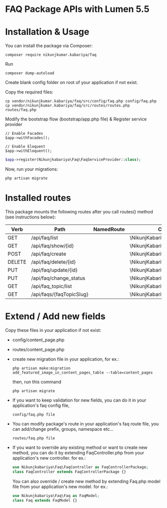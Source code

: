 # FAQ Package APIs with Lumen 5.5

# Installation & Usage
You can install the package via Composer:
```
composer require nikunjkumar.kabariya/faq
```

Run
```
composer dump-autoload
```

Create blank config folder on root of your application if not exist.

Copy the required files:
```
cp vendor/nikunjkumar.kabariya/faq/src/config/faq.php config/faq.php
cp vendor/nikunjkumar.kabariya/faq/src/routes/routes.php routes/faq.php
```

Modify the bootstrap flow (bootstrap/app.php file) & Register service provider
```
// Enable Facades
$app->withFacades();

// Enable Eloquent
$app->withEloquent();
```

```php
$app->register(Nikunjkabariya\Faq\FaqServiceProvider::class);
```

Now, run your migrations:
```
php artisan migrate
```

# Installed routes

This package mounts the following routes after you call routes() method (see instructions below):

Verb | Path | NamedRoute | Controller | Action | Middleware
--- | --- | --- | --- | --- | ---
GET    | /api/faq/list                     |            | \NikunjKabariya\Faq\FaqController | index                 | admin_api
GET    | /api/faq/show/{id}                |            | \NikunjKabariya\Faq\FaqController | show                  | admin_api
POST   | /api/faq/create                   |            | \NikunjKabariya\Faq\FaqController | store                 | admin_api
DELETE | /api/faq/delete/{id}              |            | \NikunjKabariya\Faq\FaqController | destroy               | admin_api
PUT    | /api/faq/update/{id}              |            | \NikunjKabariya\Faq\FaqController | update                | admin_api
PUT    | /api/faq/change_status            |            | \NikunjKabariya\Faq\FaqController | changeStatus          | admin_api
GET    | /api/faq_topic/list               |            | \NikunjKabariya\Faq\FaqController | faqTopicList          | -
GET    | /api/faqs/{faqTopicSlug}          |            | \NikunjKabariya\Faq\FaqController | getAllFaqsByFaqTopic  | -


# Extend / Add new fields
Copy these files in your application if not exist:
- config/content_page.php
- routes/content_page.php

- create new migration file in your application, for ex.:
  ```
  php artisan make:migration add_featured_image_in_content_pages_table --table=content_pages
  ```
  
  then, run this command 
  ```
  php artisan migrate
  ```
  
- If you want to keep validation for new fields, you can do it in your application's faq config file,
  ```
  config/faq.php file  
  ```
  
- You can modify package's route in your application's faq route file, you can add/change prefix, groups, namespace etc...
  ```
  routes/faq.php file  
  ```

- If you want to override any existing method or want to create new method, you can do it by extending FaqController.php from your application's new controller. for ex.:
  ```php
  use Nikunjkabariya\Faq\FaqController as FaqControllerPackage;
  class FaqController extends FaqControllerPackage {}
  ```  
  
  You can also override / create new method by extending Faq.php model file from your application's new model. for ex.:
  ```php
  use Nikunjkabariya\Faq\Faq as FaqModel;
  class Faq extends FaqModel {}
  ```